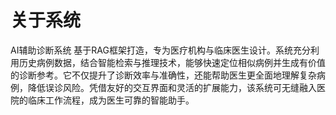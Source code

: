 # 关于系统

AI辅助诊断系统 基于RAG框架打造，专为医疗机构与临床医生设计。系统充分利用历史病例数据，结合智能检索与推理技术，能够快速定位相似病例并生成有价值的诊断参考。它不仅提升了诊断效率与准确性，还能帮助医生更全面地理解复杂病例，降低误诊风险。凭借友好的交互界面和灵活的扩展能力，该系统可无缝融入医院的临床工作流程，成为医生可靠的智能助手。
